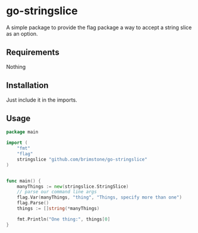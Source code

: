# go-stringslice
A simple package to provide the flag package a way to accept a string slice as an option.

## Requirements
Nothing

## Installation
Just include it in the imports.

## Usage

```go
package main

import (
    "fmt"
    "flag"
    stringslice "github.com/brimstone/go-stringslice"
)


func main() {
    manyThings := new(stringslice.StringSlice)
    // parse our command line args
    flag.Var(manyThings, "thing", "Things, specify more than one")
    flag.Parse()
    things := []string(*manyThings)

    fmt.Println("One thing:", things[0]
}

```